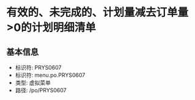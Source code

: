 # 有效的、未完成的、计划量减去订单量>0的计划明细清单

## 基本信息

- 标识符: PRYS0607
- 标识符: menu.po.PRYS0607
- 类型: 虚拟菜单
- 路径: /po/PRYS0607
